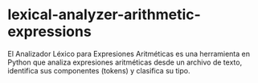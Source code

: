 # lexical-analyzer-arithmetic-expressions
El Analizador Léxico para Expresiones Aritméticas es una herramienta en Python que analiza expresiones aritméticas desde un archivo de texto, identifica sus componentes (tokens) y clasifica su tipo.
